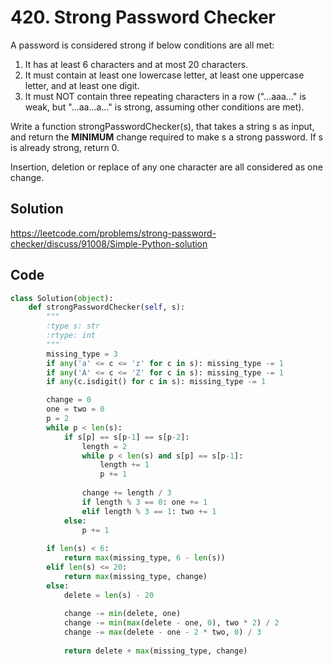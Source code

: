 # 420. Strong Password Checker

A password is considered strong if below conditions are all met:

1. It has at least 6 characters and at most 20 characters.
2. It must contain at least one lowercase letter, at least one uppercase letter, and at least one digit.
3. It must NOT contain three repeating characters in a row ("...aaa..." is weak, but "...aa...a..." is strong, assuming other conditions are met).

Write a function strongPasswordChecker(s), that takes a string s as input, and return the **MINIMUM** change required to make s a strong password. If s is already strong, return 0.

Insertion, deletion or replace of any one character are all considered as one change.



## Solution

https://leetcode.com/problems/strong-password-checker/discuss/91008/Simple-Python-solution



## Code

```python
class Solution(object):
    def strongPasswordChecker(self, s):
        """
        :type s: str
        :rtype: int
        """
        missing_type = 3
        if any('a' <= c <= 'z' for c in s): missing_type -= 1
        if any('A' <= c <= 'Z' for c in s): missing_type -= 1
        if any(c.isdigit() for c in s): missing_type -= 1

        change = 0
        one = two = 0
        p = 2
        while p < len(s):
            if s[p] == s[p-1] == s[p-2]:
                length = 2
                while p < len(s) and s[p] == s[p-1]:
                    length += 1
                    p += 1
                    
                change += length / 3
                if length % 3 == 0: one += 1
                elif length % 3 == 1: two += 1
            else:
                p += 1
        
        if len(s) < 6:
            return max(missing_type, 6 - len(s))
        elif len(s) <= 20:
            return max(missing_type, change)
        else:
            delete = len(s) - 20
            
            change -= min(delete, one)
            change -= min(max(delete - one, 0), two * 2) / 2
            change -= max(delete - one - 2 * two, 0) / 3
                
            return delete + max(missing_type, change)
```

